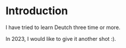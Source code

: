 # Introduction

I have tried to learn Deutch three time or more.

In 2023, I would like to give it another shot :). 